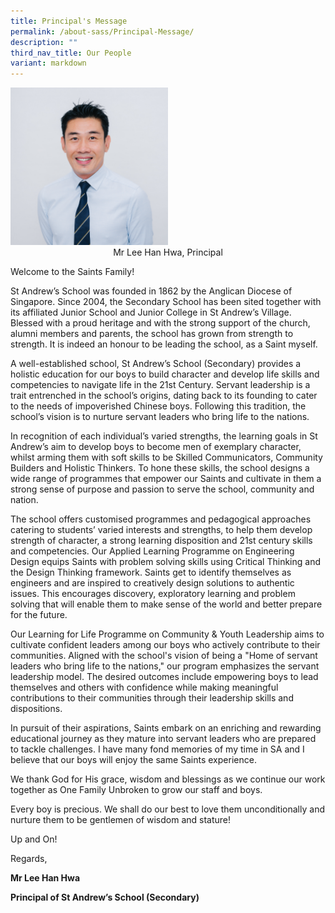 ```yaml
---
title: Principal's Message
permalink: /about-sass/Principal-Message/
description: ""
third_nav_title: Our People
variant: markdown
---
```

<img src="/images/principal.jpg" style="width:50%">
<center>Mr Lee Han Hwa, Principal</center>

Welcome to the Saints Family!

St Andrew’s School was founded in 1862 by the Anglican Diocese of Singapore. Since&nbsp;2004, the Secondary School has been sited together with its affiliated Junior School and Junior College in St&nbsp;Andrew’s Village. Blessed with a proud heritage and with the strong support of the church, alumni&nbsp;members and parents, the school has grown from strength to strength. It is indeed an honour to be leading the school, as a Saint myself.&nbsp;

A well-established school, St Andrew’s School (Secondary) provides a holistic education for our boys to&nbsp;build character and develop life skills and competencies to navigate life in the 21st Century.&nbsp;Servant leadership is a trait entrenched in the school’s origins, dating back to its founding to cater to&nbsp;the needs of impoverished Chinese boys. Following this tradition, the school’s vision is to nurture servant&nbsp;leaders who bring life to the nations.

In recognition of each individual’s varied strengths, the learning goals in St Andrew’s aim to develop boys to become men of exemplary character, whilst arming them with soft skills to be Skilled Communicators, Community Builders and Holistic Thinkers. To hone these skills, the school designs a wide range of programmes that empower our Saints and cultivate in them a strong sense of purpose and passion to serve the school, community and nation.&nbsp;

The school offers customised programmes and pedagogical approaches catering to students’ varied interests and strengths, to help them develop strength of character, a strong learning disposition and 21st century skills and competencies. Our Applied Learning Programme on Engineering Design equips Saints with problem solving skills using Critical Thinking and the Design Thinking framework. Saints get to identify themselves as engineers and are inspired to creatively design solutions to authentic issues. This encourages discovery, exploratory learning and problem solving that will enable them to make sense of the world and better prepare for the future.&nbsp;

Our Learning for Life Programme on Community &amp; Youth Leadership aims to cultivate confident leaders among our boys who actively contribute to their communities. Aligned with the school's vision of being a "Home of servant leaders who bring life to the nations," our program emphasizes the servant leadership model. The desired outcomes include empowering boys to lead themselves and others with confidence while making meaningful contributions to their communities through their leadership skills and dispositions.

In pursuit of their aspirations, Saints embark on an enriching and rewarding educational journey as they mature into servant leaders who are prepared to tackle challenges. I have many fond memories of my time in SA and I believe that our boys will enjoy the same Saints experience.&nbsp;

We thank God for His grace, wisdom and blessings as we continue our work together as One Family Unbroken to grow our staff and boys.&nbsp;&nbsp;

Every boy is precious. We shall do our best to love them unconditionally and nurture them to be gentlemen of wisdom and stature!

Up and On!&nbsp;

Regards,

**Mr Lee Han Hwa**

**Principal of St Andrew’s School (Secondary)**